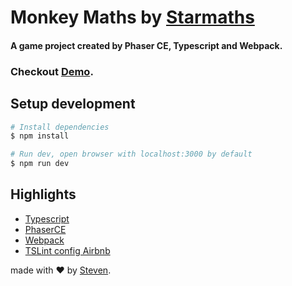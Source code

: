 # Monkey Maths by [Starmaths](http://starmathsonline.com.au/)
#### A game project created by Phaser CE, Typescript and Webpack.

### Checkout [Demo](https://iamstevendao.github.io/MonkeyMaths/).

## Setup development
```bash
# Install dependencies
$ npm install

# Run dev, open browser with localhost:3000 by default
$ npm run dev

```

## Highlights
- [Typescript](https://www.typescriptlang.org/)
- [PhaserCE](https://phaser.io/docs/2.6.2/index)
- [Webpack](https://webpack.js.org/)
- [TSLint config Airbnb](https://www.npmjs.com/package/tslint-config-airbnb)


made with &#x2764; by [Steven](https://github.com/iamstevendao).
